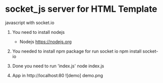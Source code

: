 # socket_js server for HTML Template
javascript with socket.io 

1. You need to install nodejs
   - Nodejs https://nodejs.org
   
2. You needed to install npm package for run socket io
    npm install socket-io
    
3. Done you need to run 'index.js'
    node index.js 
    
4. App in http://localhost:80
   ![demo] demo.png
